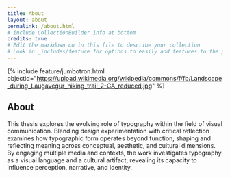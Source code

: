 ```yaml
---
title: About
layout: about
permalink: /about.html
# include CollectionBuilder info at bottom
credits: true
# Edit the markdown on in this file to describe your collection
# Look in _includes/feature for options to easily add features to the page
---
```


{% include feature/jumbotron.html objectid="https://upload.wikimedia.org/wikipedia/commons/f/fb/Landscape_during_Laugavegur_hiking_trail_2-CA_reduced.jpg" %} 


## About

This thesis explores the evolving role of typography within the field of visual communication. Blending design experimentation with critical reflection examines how typographic form operates beyond function, shaping and reflecting meaning across conceptual, aesthetic, and cultural dimensions. By engaging multiple media and contexts, the work investigates typography as a visual language and a cultural artifact, revealing its capacity to influence perception, narrative, and identity.

